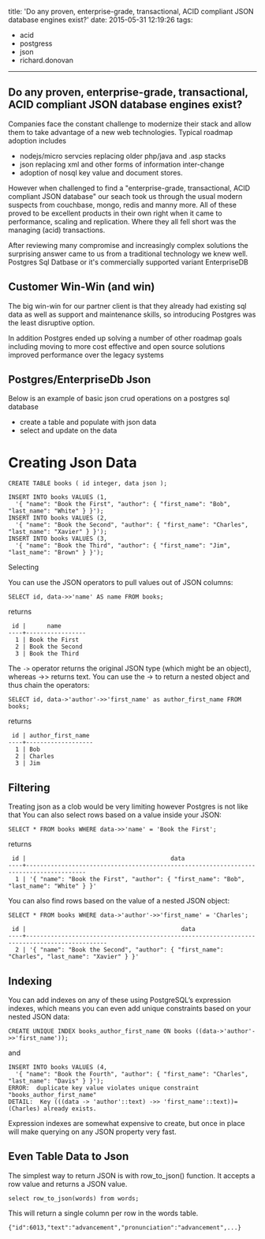 title: 'Do any proven, enterprise-grade, transactional, ACID compliant JSON database engines exist?'
date: 2015-05-31 12:19:26
tags:
- acid
- postgress
- json
- richard.donovan
---


## Do any proven, enterprise-grade, transactional, ACID compliant JSON database engines exist?

Companies face the constant challenge to modernize their stack and allow them to take advantage of a new web technologies. Typical roadmap adoption includes
* nodejs/micro servcies replacing older php/java and .asp stacks
* json replacing xml and other forms of information inter-change
* adoption of nosql key value and document stores.

However when challenged to find a "enterprise-grade, transactional, ACID compliant JSON database" our seach took us through the usual modern suspects from couchbase, mongo, redis and manny more. All of these proved to be excellent products in their own right when it came to performance, scaling and replication. Where they all fell short was the managing (acid) transactions.

After reviewing many compromise and increasingly complex solutions the surprising answer came to us from a traditional technology we knew well. Postgres Sql Datbase or it's commercially  supported variant EnterpriseDB

## Customer Win-Win (and win)
The big win-win for our partner client is that they already had existing sql data as well as support and maintenance skills, so introducing Postgres was the least disruptive option.

In addition Postgres ended up solving a number of other roadmap goals including moving to more cost effective and open source solutions improved performance over the legacy systems




## Postgres/EnterpriseDb Json
Below is an example of basic json crud operations on a postgres sql database
* create a table and populate with json data
* select and update on the data

# Creating Json Data
```
CREATE TABLE books ( id integer, data json );

INSERT INTO books VALUES (1,
  '{ "name": "Book the First", "author": { "first_name": "Bob", "last_name": "White" } }');
INSERT INTO books VALUES (2,
  '{ "name": "Book the Second", "author": { "first_name": "Charles", "last_name": "Xavier" } }');
INSERT INTO books VALUES (3,
  '{ "name": "Book the Third", "author": { "first_name": "Jim", "last_name": "Brown" } }');
```


Selecting

You can use the JSON operators to pull values out of JSON columns:
```
SELECT id, data->>'name' AS name FROM books;
```

returns
```
 id |      name
----+-----------------
  1 | Book the First
  2 | Book the Second
  3 | Book the Third
```

The `->` operator returns the original JSON type (which might be an object), whereas ->> returns text. You can use the -> to return a nested object and thus chain the operators:

```
SELECT id, data->'author'->>'first_name' as author_first_name FROM books;
```
returns

```
 id | author_first_name
----+-------------------
  1 | Bob
  2 | Charles
  3 | Jim
```


## Filtering

Treating json as a clob would be very limiting however Postgres is not like that
You can also select rows based on a value inside your JSON:

```
SELECT * FROM books WHERE data->>'name' = 'Book the First';
```

returns

```
 id |                                         data
----+---------------------------------------------------------------------------------------
  1 | '{ "name": "Book the First", "author": { "first_name": "Bob", "last_name": "White" } }'
```

You can also find rows based on the value of a nested JSON object:

```
SELECT * FROM books WHERE data->'author'->>'first_name' = 'Charles';

 id |                                            data
----+---------------------------------------------------------------------------------------------
  2 | '{ "name": "Book the Second", "author": { "first_name": "Charles", "last_name": "Xavier" } }'

```

## Indexing

You can add indexes on any of these using PostgreSQL’s expression indexes, which means you can even add unique constraints based on your nested JSON data:

```
CREATE UNIQUE INDEX books_author_first_name ON books ((data->'author'->>'first_name'));
```
and

```
INSERT INTO books VALUES (4,
  '{ "name": "Book the Fourth", "author": { "first_name": "Charles", "last_name": "Davis" } }');
ERROR:  duplicate key value violates unique constraint "books_author_first_name"
DETAIL:  Key (((data -> 'author'::text) ->> 'first_name'::text))=(Charles) already exists.
```

Expression indexes are somewhat expensive to create, but once in place will make querying on any JSON property very fast.

## Even Table Data to Json

The simplest way to return JSON is with row_to_json() function. It accepts a row value and returns a JSON value.
```
select row_to_json(words) from words;
```

This will return a single column per row in the words table.
```
{"id":6013,"text":"advancement","pronunciation":"advancement",...}
```
